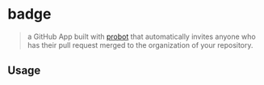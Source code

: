 # badge

> a GitHub App built with [probot](https://github.com/probot/probot) that automatically invites anyone who has their pull request merged to the organization of your repository.

## Usage


